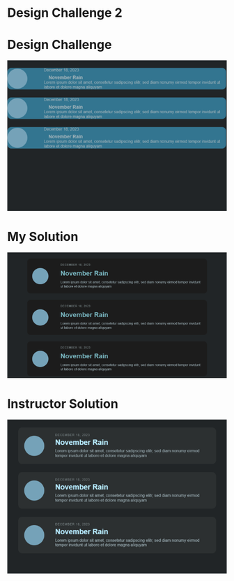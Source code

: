 # Design Challenge 2

# Design Challenge

![Challenge](../images/design-challenge-2-problem.png)

# My Solution

![Challenge](../images/design-challenge-2-my-solution.png)

# Instructor Solution

![Challenge](../images/design-challenge-2-instructor-solution.png)
